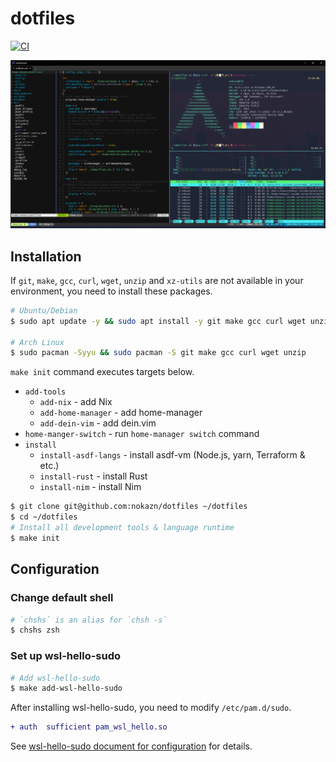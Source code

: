 # dotfiles

[![CI](https://github.com/nokazn/dotfiles/actions/workflows/static-check.yml/badge.svg?branch=main)](https://github.com/nokazn/dotfiles/actions/workflows/static-check.yml)

[![screenshot](./docs/img/arch-linux.jpg)](./docs/img/arch-linux.jpg)

## Installation

If `git`, `make`, `gcc`, `curl`, `wget`, `unzip` and `xz-utils` are not available in your environment, you need to install these packages.

```bash
# Ubuntu/Debian
$ sudo apt update -y && sudo apt install -y git make gcc curl wget unzip xz-utils

# Arch Linux
$ sudo pacman -Syyu && sudo pacman -S git make gcc curl wget unzip
```

`make init` command executes targets below.

- `add-tools`
  - `add-nix` - add Nix
  - `add-home-manager` - add home-manager
  - `add-dein-vim` - add dein.vim
- `home-manger-switch` - run `home-manager switch` command
- `install`
  - `install-asdf-langs` - install asdf-vm (Node.js, yarn, Terraform & etc.)
  - `install-rust` - install Rust
  - `install-nim` - install Nim

```bash
$ git clone git@github.com:nokazn/dotfiles ~/dotfiles
$ cd ~/dotfiles
# Install all development tools & language runtime
$ make init
```

## Configuration

### Change default shell

```bash
# `chshs` is an alias for `chsh -s`
$ chshs zsh
```

### Set up wsl-hello-sudo

```bash
# Add wsl-hello-sudo
$ make add-wsl-hello-sudo
```

After installing wsl-hello-sudo, you need to modify `/etc/pam.d/sudo`.

```diff
+ auth  sufficient pam_wsl_hello.so
```

See [wsl-hello-sudo document for configuration](https://github.com/nullpo-head/WSL-Hello-sudo#configuration) for details.
